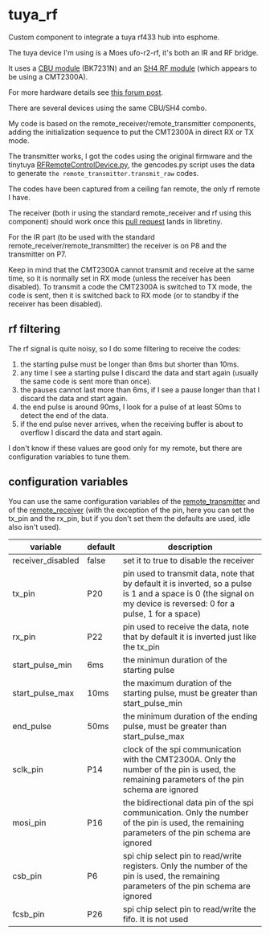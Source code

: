 # tuya_rf
Custom component to integrate a tuya rf433 hub into esphome.

The tuya device I'm using is a Moes ufo-r2-rf, it's both an IR and RF bridge.

It uses a [CBU module](https://docs.libretiny.eu/boards/cbu/) (BK7231N) and an [SH4 RF module](https://developer.tuya.com/en/docs/iot/sh4-module-datasheet?id=Ka04qyuydvubw) (which appears to be using a CMT2300A).

For more hardware details see [this forum post](https://www.elektroda.com/rtvforum/topic3975921.html).

There are several devices using the same CBU/SH4 combo.

My code is based on the remote_receiver/remote_transmitter components, adding the initialization sequence to put the CMT2300A in direct RX or TX mode.

The transmitter works, I got the codes using the original firmware and the tinytuya [RFRemoteControlDevice.py](https://github.com/jasonacox/tinytuya/blob/master/tinytuya/Contrib/RFRemoteControlDevice.py), the gencodes.py script uses the data to generate `the remote_transmitter.transmit_raw` codes.

The codes have been captured from a ceiling fan remote, the only rf remote I have.

The receiver (both ir using the standard remote_receiver and rf using this component) should work once this [pull request](https://github.com/libretiny-eu/libretiny/pull/290) lands in libretiny.

For the IR part (to be used with the standard remote_receiver/remote_transmitter) the receiver is on P8 and the transmitter on P7.

Keep in mind that the CMT2300A cannot transmit and receive at the same time, so it is normally set in RX mode (unless the receiver has been disabled). To transmit a code the CMT2300A is switched
to TX mode, the code is sent, then it is switched back to RX mode (or to standby if the receiver has been disabled).

## rf filtering

The rf signal is quite noisy, so I do some filtering to receive the codes:

1. the starting pulse must be longer than 6ms but shorter than 10ms.
2. any time I see a starting pulse I discard the data and start again (usually the same code is sent more than once).
3. the pauses cannot last more than 6ms, if I see a pause longer than that I discard the data and start again.
4. the end pulse is around 90ms, I look for a pulse of at least 50ms to detect the end of the data.
5. if the end pulse never arrives, when the receiving buffer is about to overflow I discard the data and start again.

I don't know if these values are good only for my remote, but there are configuration variables to tune them.

## configuration variables

You can use the same configuration variables of the [remote_transmitter](https://esphome.io/components/remote_transmitter) and of the [remote_receiver](https://esphome.io/components/remote_receiver) (with the exception of the pin, here you can set the tx_pin and the rx_pin, but if you don't set them the defaults are used, idle also isn't used).

| variable | default | description |
|--|--|--|
|receiver_disabled|false|set it to true to disable the receiver|
|tx_pin|P20|pin used to transmit data, note that by default it is inverted, so a pulse is 1 and a space is 0 (the signal on my device is reversed: 0 for a pulse, 1 for a space)|
|rx_pin|P22|pin used to receive the data, note that by default it is inverted just like the tx_pin|
|start_pulse_min|6ms|the minimun duration of the starting pulse|
|start_pulse_max|10ms|the maximum duration of the starting pulse, must be greater than start_pulse_min|
|end_pulse|50ms|the minimum duration of the ending pulse, must be greater than start_pulse_max|
|sclk_pin|P14|clock of the spi communication with the CMT2300A. Only the number of the pin is used, the remaining parameters of the pin schema are ignored|
|mosi_pin|P16|the bidirectional data pin of the spi communication. Only the number of the pin is used, the remaining parameters of the pin schema are ignored|
|csb_pin|P6|spi chip select pin to read/write registers. Only the number of the pin is used, the remaining parameters of the pin schema are ignored|
|fcsb_pin|P26|spi chip select pin to read/write the fifo. It is not used|
